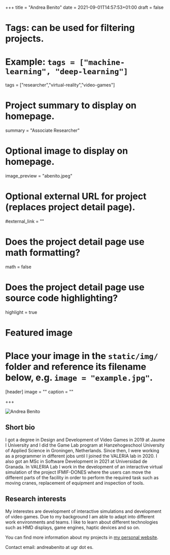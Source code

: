 +++
title = "Andrea Benito"
date = 2021-09-01T14:57:53+01:00
draft = false

# Tags: can be used for filtering projects.
# Example: `tags = ["machine-learning", "deep-learning"]`
tags = ["researcher","virtual-reality","video-games"]

# Project summary to display on homepage.
summary = "Associate Researcher"

# Optional image to display on homepage.
image_preview = "abenito.jpeg"

# Optional external URL for project (replaces project detail page).
#external_link = ""

# Does the project detail page use math formatting?
math = false

# Does the project detail page use source code highlighting?
highlight = true

# Featured image
# Place your image in the `static/img/` folder and reference its filename below, e.g. `image = "example.jpg"`.
[header]
image = ""
caption = ""

+++

![Andrea Benito](/img/abenito.jpeg)

## Short bio

I got a degree in Design and Development of Video Games in 2019 at Jaume I University and I did the Game Lab program at Hanzehogeschool University of Applied Science in Groningen, Netherlands. Since then, I were working as a programmer in different jobs until I joined the VALERIA lab in 2020. I also got an MSc in Software Development in 2021 at Universidad de Granada. In VALERIA Lab I work in the development of an interactive virtual simulation of the project IFMIF-DONES where the users can move the different parts of the facility in order to perform the required task such as moving cranes, replacement of equipment and inspection of tools.

## Research interests

My interestes are development of interactive simulations and development of video games. Due to my background I am able to adapt into different work environments and teams.
I like to learn about different technologies such as HMD displays, game engines, haptic devices and so on. 

You can find more information about my projects in [my personal website](http://andreabenitodev.blogspot.com/).

Contact email: andreabenito at ugr dot es.
